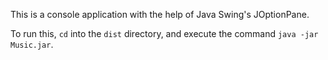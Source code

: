 This is a console application with the help of Java Swing's JOptionPane.

To run this, `cd` into the `dist` directory, and execute the command `java -jar Music.jar`.
